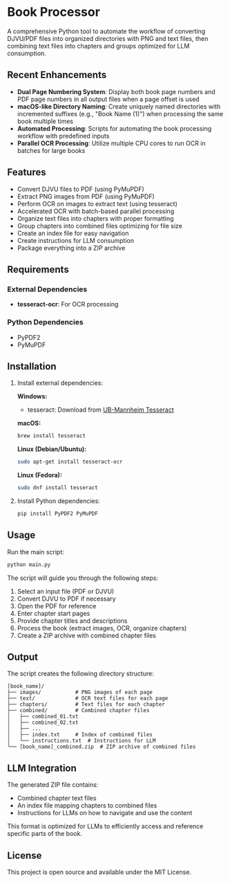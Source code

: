 # Book Processor

A comprehensive Python tool to automate the workflow of converting DJVU/PDF files into organized directories with PNG and text files, then combining text files into chapters and groups optimized for LLM consumption.

## Recent Enhancements

- **Dual Page Numbering System**: Display both book page numbers and PDF page numbers in all output files when a page offset is used
- **macOS-like Directory Naming**: Create uniquely named directories with incremented suffixes (e.g., "Book Name (1)") when processing the same book multiple times
- **Automated Processing**: Scripts for automating the book processing workflow with predefined inputs
- **Parallel OCR Processing**: Utilize multiple CPU cores to run OCR in batches for large books

## Features

- Convert DJVU files to PDF (using PyMuPDF)
- Extract PNG images from PDF (using PyMuPDF)
- Perform OCR on images to extract text (using tesseract)
- Accelerated OCR with batch-based parallel processing
- Organize text files into chapters with proper formatting
- Group chapters into combined files optimizing for file size
- Create an index file for easy navigation
- Create instructions for LLM consumption
- Package everything into a ZIP archive

## Requirements

### External Dependencies

- **tesseract-ocr**: For OCR processing

### Python Dependencies

- PyPDF2
- PyMuPDF

## Installation

1. Install external dependencies:

   **Windows:**
   - tesseract: Download from [UB-Mannheim Tesseract](https://github.com/UB-Mannheim/tesseract/wiki)

   **macOS:**
   ```bash
   brew install tesseract
   ```

   **Linux (Debian/Ubuntu):**
   ```bash
   sudo apt-get install tesseract-ocr
   ```

   **Linux (Fedora):**
   ```bash
   sudo dnf install tesseract
   ```

2. Install Python dependencies:
   ```bash
   pip install PyPDF2 PyMuPDF
   ```

## Usage

Run the main script:

```bash
python main.py
```

The script will guide you through the following steps:

1. Select an input file (PDF or DJVU)
2. Convert DJVU to PDF if necessary
3. Open the PDF for reference
4. Enter chapter start pages
5. Provide chapter titles and descriptions
6. Process the book (extract images, OCR, organize chapters)
7. Create a ZIP archive with combined chapter files

## Output

The script creates the following directory structure:

```
[book_name]/
├── images/           # PNG images of each page
├── text/             # OCR text files for each page
├── chapters/         # Text files for each chapter
├── combined/         # Combined chapter files
│   ├── combined_01.txt
│   ├── combined_02.txt
│   ├── ...
│   ├── index.txt     # Index of combined files
│   └── instructions.txt  # Instructions for LLM
└── [book_name]_combined.zip  # ZIP archive of combined files
```

## LLM Integration

The generated ZIP file contains:
- Combined chapter text files
- An index file mapping chapters to combined files
- Instructions for LLMs on how to navigate and use the content

This format is optimized for LLMs to efficiently access and reference specific parts of the book.

## License

This project is open source and available under the MIT License.
